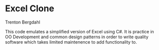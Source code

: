 # Excel Clone


Trenton Bergdahl


This code emulates a simplified version of Excel using C#. It is practice in OO Development and common design patterns in order to write quality software which takes limited maintenence to add functionality to.
